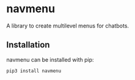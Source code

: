 # navmenu

A library to create multilevel menus for chatbots.

## Installation

navmenu can be installed with pip:
```bash
pip3 install navmenu
```